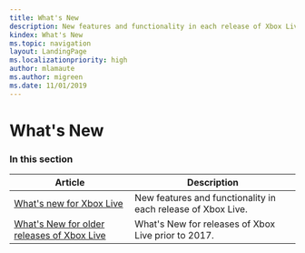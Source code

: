 ```yaml
---
title: What's New
description: New features and functionality in each release of Xbox Live.
kindex: What's New
ms.topic: navigation
layout: LandingPage
ms.localizationpriority: high
author: mlamaute
ms.author: migreen
ms.date: 11/01/2019
---
```


# What's New


### In this section

| Article | Description |
|---------|-------------|
| [What's new for Xbox Live](live-whats-new.md) | New features and functionality in each release of Xbox Live. |
| [What's New for older releases of Xbox Live](archived/live-whats-new-archived-nav.md) | What's New for releases of Xbox Live prior to 2017. |
